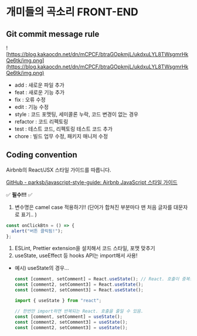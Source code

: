 # 개미들의 곡소리 FRONT-END

## Git commit message rule

![https://blog.kakaocdn.net/dn/mCPCF/btraGOpkmjL/ukdxuLYL8TWsgmrHkQe6tk/img.png](https://blog.kakaocdn.net/dn/mCPCF/btraGOpkmjL/ukdxuLYL8TWsgmrHkQe6tk/img.png)

- add : 새로운 파일 추가
- feat : 새로운 기능 추가
- fix : 오류 수정
- edit : 기능 수정
- style : 코드 포맷팅, 세미콜론 누락, 코드 변경이 없는 경우
- refactor : 코드 리펙토링
- test : 테스트 코드, 리펙토링 테스트 코드 추가
- chore : 빌드 업무 수정, 패키지 매니저 수정

## Coding convention

Airbnb의 React/JSX 스타일 가이드를 따릅니다.

[GitHub - parksb/javascript-style-guide: Airbnb JavaScript 스타일 가이드](https://github.com/ParkSB/javascript-style-guide)

✅ **필수!!!** ✅

1. 변수명은 camel case 적용하기!! (단어가 합쳐진 부분마다 맨 처음 글자를 대문자로 표기.. )

```jsx
const onClickBtn = () => {
  alert("버튼 클릭됨!");
};
```

1. ESLint, Prettier extension을 설치해서 코드 스타일, 포맷 맞추기
2. useState, useEffect 등 hooks API는 import해서 사용!

- 예시) useState의 경우...
  ```jsx
  const [comment, setComment] = React.useState(); // React. 호출이 중복됨!!
  const [comment2, setComment3] = React.useState();
  const [comment2, setComment3] = React.useState();
  ```
  ```jsx
  import { useState } from "react";

  // 한번만 import하면 반복되는 React. 호출을 줄일 수 있음.
  const [comment, setComment] = useState();
  const [comment2, setComment3] = useState();
  const [comment2, setComment3] = useState();
  ```

